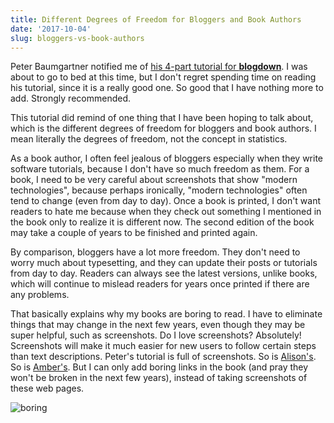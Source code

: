 ```yaml
---
title: Different Degrees of Freedom for Bloggers and Book Authors
date: '2017-10-04'
slug: bloggers-vs-book-authors
---
```


Peter Baumgartner notified me of [his 4-part tutorial for **blogdown**](http://notes.peter-baumgartner.net/tutorial/). I was about to go to bed at this time, but I don't regret spending time on reading his tutorial, since it is a really good one. So good that I have nothing more to add. Strongly recommended.

This tutorial did remind of one thing that I have been hoping to talk about, which is the different degrees of freedom for bloggers and book authors. I mean literally the degrees of freedom, not the concept in statistics. 

As a book author, I often feel jealous of bloggers especially when they write software tutorials, because I don't have so much freedom as them. For a book, I need to be very careful about screenshots that show "modern technologies", because perhaps ironically, "modern technologies" often tend to change (even from day to day). Once a book is printed, I don't want readers to hate me because when they check out something I mentioned in the book only to realize it is different now. The second edition of the book may take a couple of years to be finished and printed again. 

By comparison, bloggers have a lot more freedom. They don't need to worry much about typesetting, and they can update their posts or tutorials from day to day. Readers can always see the latest versions, unlike books, which will continue to mislead readers for years once printed if there are any problems.

That basically explains why my books are boring to read. I have to eliminate things that may change in the next few years, even though they may be super helpful, such as screenshots. Do I love screenshots? Absolutely! Screenshots will make it much easier for new users to follow certain steps than text descriptions. Peter's tutorial is full of screenshots. So is [Alison's](https://apreshill.rbind.io/post/up-and-running-with-blogdown/). So is [Amber's](https://proquestionasker.github.io/blog/2016/12/19/creatingsite/). But I can only add boring links in the book (and pray they won't be broken in the next few years), instead of taking screenshots of these web pages.

![boring](https://slides.yihui.org/gif/give-up.gif)
